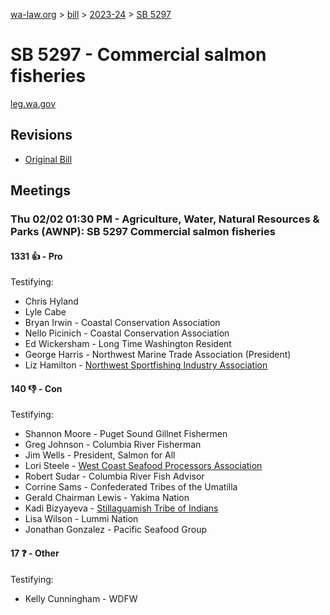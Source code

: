 [wa-law.org](/) > [bill](/bill/) > [2023-24](/bill/2023-24/) > [SB 5297](/bill/2023-24/sb/5297/)

# SB 5297 - Commercial salmon fisheries
[leg.wa.gov](https://app.leg.wa.gov/billsummary?BillNumber=5297&Year=2023&Initiative=false)

## Revisions
* [Original Bill](1/)

## Meetings
### Thu 02/02 01:30 PM - Agriculture, Water, Natural Resources & Parks (AWNP): SB 5297 Commercial salmon fisheries
#### 1331 👍 - Pro
Testifying:
* Chris Hyland
* Lyle Cabe
* Bryan Irwin - Coastal Conservation Association
* Nello Picinich - Coastal Conservation Association
* Ed Wickersham - Long Time Washington Resident
* George Harris - Northwest Marine Trade Association (President)
* Liz Hamilton - [Northwest Sportfishing Industry Association](/org/northwest_sportfishing_industry_association/)

#### 140 👎 - Con
Testifying:
* Shannon Moore - Puget Sound Gillnet Fishermen
* Greg Johnson - Columbia River Fisherman
* Jim Wells - President, Salmon for All
* Lori Steele - [West Coast Seafood Processors Association](/org/west_coast_seafood_processors_association/)
* Robert Sudar - Columbia River Fish Advisor
* Corrine Sams - Confederated Tribes of the Umatilla
* Gerald Chairman Lewis - Yakima Nation
* Kadi Bizyayeva - [Stillaguamish Tribe of Indians](/org/stillaguamish_tribe_of_indians/)
* Lisa Wilson - Lummi Nation
* Jonathan Gonzalez - Pacific Seafood Group

#### 17 ❓ - Other
Testifying:
* Kelly Cunningham - WDFW

